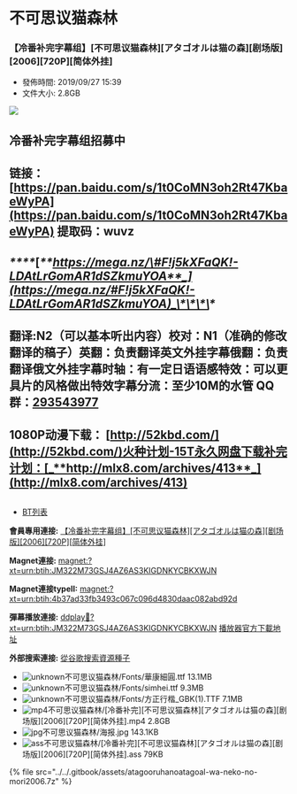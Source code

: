 # 不可思议猫森林

### 【冷番补完字幕组】\[不可思议猫森林\]\[アタゴオルは猫の森\]\[剧场版\]\[2006\]\[720P\]\[简体外挂\]

* 發佈時間: 2019/09/27 15:39
* 文件大小: 2.8GB



![](https://s2.ax1x.com/2019/09/27/uKJIUJ.jpg)

## 冷番补完字幕组招募中 

##  链接：[https://pan.baidu.com/s/1t0CoMN3oh2Rt47KbaeWyPA](https://pan.baidu.com/s/1t0CoMN3oh2Rt47KbaeWyPA) 提取码：wuvz

## _\*\*\*\*_[_**https://mega.nz/\#F!j5kXFaQK!-LDAtLrGomAR1dSZkmuYOA**_](https://mega.nz/#F!j5kXFaQK!-LDAtLrGomAR1dSZkmuYOA)_\*\*\*\*_

## 翻译:N2（可以基本听出内容）**校对：N1（准确的修改翻译的稿子）英翻：负责翻译英文外挂字幕俄翻：负责翻译俄文外挂字幕时轴：有一定日语语感特效：可以更具片的风格做出特效字幕分流：至少10M的水管 QQ群：**[**293543977**](https://jq.qq.com/?_wv=1027&k=46bJVff) 

##  

##  

## 1080P动漫下载： [http://52kbd.com/](http://52kbd.com/)火种计划-15T永久网盘下载补完计划：[_**http://mlx8.com/archives/413**_](http://mlx8.com/archives/413)

## 

* [BT列表](https://dmhy.anoneko.com/topics/view/525466_2006_720P.html#tabs-1)

**會員專用連接:** [【冷番补完字幕组】\[不可思议猫森林\]\[アタゴオルは猫の森\]\[剧场版\]\[2006\]\[720P\]\[简体外挂\]](https://dl.dmhy.org/2019/09/27/4b37ad33fb3493c067c096d4830daac082abd92d.torrent)

**Magnet連接:** [magnet:?xt=urn:btih:JM322M73GSJ4AZ6AS3KIGDNKYCBKXWJN](magnet:?xt=urn:btih:JM322M73GSJ4AZ6AS3KIGDNKYCBKXWJN&dn=&tr=http%3A%2F%2F104.238.198.186%3A8000%2Fannounce&tr=udp%3A%2F%2F104.238.198.186%3A8000%2Fannounce&tr=http%3A%2F%2Ftracker.openbittorrent.com%3A80%2Fannounce&tr=udp%3A%2F%2Ftracker3.itzmx.com%3A6961%2Fannounce&tr=http%3A%2F%2Ftracker4.itzmx.com%3A2710%2Fannounce&tr=http%3A%2F%2Ftracker.publicbt.com%3A80%2Fannounce&tr=http%3A%2F%2Ftracker.prq.to%2Fannounce&tr=http%3A%2F%2Fopen.acgtracker.com%3A1096%2Fannounce&tr=https%3A%2F%2Ft-115.rhcloud.com%2Fonly_for_ylbud&tr=http%3A%2F%2Ftracker1.itzmx.com%3A8080%2Fannounce&tr=http%3A%2F%2Ftracker2.itzmx.com%3A6961%2Fannounce&tr=udp%3A%2F%2Ftracker1.itzmx.com%3A8080%2Fannounce&tr=udp%3A%2F%2Ftracker2.itzmx.com%3A6961%2Fannounce&tr=udp%3A%2F%2Ftracker3.itzmx.com%3A6961%2Fannounce&tr=udp%3A%2F%2Ftracker4.itzmx.com%3A2710%2Fannounce&tr=http%3A%2F%2F121.14.98.151%3A9090%2Fannounce)

**Magnet連接typeII:** [magnet:?xt=urn:btih:4b37ad33fb3493c067c096d4830daac082abd92d](magnet:?xt=urn:btih:4b37ad33fb3493c067c096d4830daac082abd92d)

**彈幕播放連接:** [ddplay:magnet:?xt=urn:btih:JM322M73GSJ4AZ6AS3KIGDNKYCBKXWJN](ddplay:magnet:?xt=urn:btih:JM322M73GSJ4AZ6AS3KIGDNKYCBKXWJN&dn=&tr=http%3A%2F%2F104.238.198.186%3A8000%2Fannounce&tr=udp%3A%2F%2F104.238.198.186%3A8000%2Fannounce&tr=http%3A%2F%2Ftracker.openbittorrent.com%3A80%2Fannounce&tr=udp%3A%2F%2Ftracker3.itzmx.com%3A6961%2Fannounce&tr=http%3A%2F%2Ftracker4.itzmx.com%3A2710%2Fannounce&tr=http%3A%2F%2Ftracker.publicbt.com%3A80%2Fannounce&tr=http%3A%2F%2Ftracker.prq.to%2Fannounce&tr=http%3A%2F%2Fopen.acgtracker.com%3A1096%2Fannounce&tr=https%3A%2F%2Ft-115.rhcloud.com%2Fonly_for_ylbud&tr=http%3A%2F%2Ftracker1.itzmx.com%3A8080%2Fannounce&tr=http%3A%2F%2Ftracker2.itzmx.com%3A6961%2Fannounce&tr=udp%3A%2F%2Ftracker1.itzmx.com%3A8080%2Fannounce&tr=udp%3A%2F%2Ftracker2.itzmx.com%3A6961%2Fannounce&tr=udp%3A%2F%2Ftracker3.itzmx.com%3A6961%2Fannounce&tr=udp%3A%2F%2Ftracker4.itzmx.com%3A2710%2Fannounce&tr=http%3A%2F%2F121.14.98.151%3A9090%2Fannounce) [播放器官方下載地址](http://www.dandanplay.com/?from=dmhy)

**外部搜索連接:** [從谷歌搜索資源種子](https://www.google.com/search?oe=utf-8&q=4b37ad33fb3493c067c096d4830daac082abd92d)



* ![unknown](https://dmhy.anoneko.com/images/icon/unknown.gif)不可思议猫森林/Fonts/華康細圓.ttf 13.1MB
* ![unknown](https://dmhy.anoneko.com/images/icon/unknown.gif)不可思议猫森林/Fonts/simhei.ttf 9.3MB
* ![unknown](https://dmhy.anoneko.com/images/icon/unknown.gif)不可思议猫森林/Fonts/方正行楷\_GBK\(1\).TTF 7.1MB
* ![mp4](https://dmhy.anoneko.com/images/icon/mp4.gif)不可思议猫森林/\[冷番补完\]\[不可思议猫森林\]\[アタゴオルは猫の森\]\[剧场版\]\[2006\]\[720P\]\[简体外挂\].mp4 2.8GB
* ![jpg](https://dmhy.anoneko.com/images/icon/jpg.gif)不可思议猫森林/海报.jpg 143.1KB
* ![ass](https://dmhy.anoneko.com/images/icon/ass.gif)不可思议猫森林/\[冷番补完\]\[不可思议猫森林\]\[アタゴオルは猫の森\]\[剧场版\]\[2006\]\[720P\]\[简体外挂\].ass 79KB

{% file src="../../.gitbook/assets/atagooruhanoatagoal-wa-neko-no-mori2006.7z" %}

